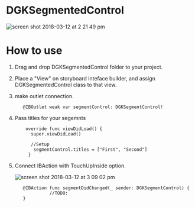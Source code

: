 # DGKSegmentedControl

![screen shot 2018-03-12 at 2 21 49 pm](https://user-images.githubusercontent.com/12591229/37275255-c34ae2a8-2606-11e8-967f-04971706bd11.png)


# How to use

1. Drag and drop DGKSegmentedControl folder to your project. 
2. Place a "View" on storyboard inteface builder, and assign DGKSegmentedControl class to that view. 
3. make outlet connection.

          @IBOutlet weak var segmentControl: DGKSegmentControl!
    
4. Pass titles for your segemnts 
    
           override func viewDidLoad() {
             super.viewDidLoad()
        
             //Setup
              segmentControl.titles = ["First", "Second"] 
            }
    
5. Connect IBAction with TouchUpInside option. 

    ![screen shot 2018-03-12 at 3 09 02 pm](https://user-images.githubusercontent.com/12591229/37276007-b82853f4-2608-11e8-8c8f-949250aff2cb.png)

          @IBAction func segmentDidChanged(_ sender: DGKSegmentControl) {
                    //TODO:
          }
    

